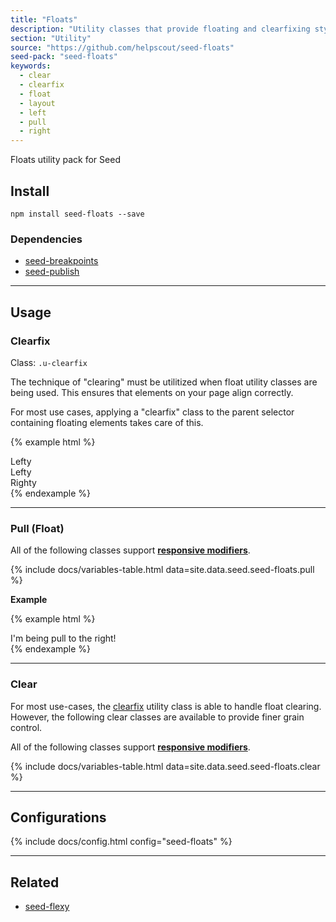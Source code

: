 ```yaml
---
title: "Floats"
description: "Utility classes that provide floating and clearfixing styles to elements."
section: "Utility"
source: "https://github.com/helpscout/seed-floats"
seed-pack: "seed-floats"
keywords:
  - clear
  - clearfix
  - float
  - layout
  - left
  - pull
  - right
---
```


Floats utility pack for Seed


## Install

```
npm install seed-floats --save
```


### Dependencies

* [seed-breakpoints](/seed/packs/seed-breakpoints)
* [seed-publish](/seed/packs/seed-publish)



---


## Usage


### Clearfix

Class: `.u-clearfix`

The technique of "clearing" must be utilitized when float utility classes are being used. This ensures that elements on your page align correctly.

For most use cases, applying a "clearfix" class to the parent selector containing floating elements takes care of this.


{% example html %}
<div class="u-clearfix">
  <div class="u-pull-left">
    Lefty
  </div>
  <div class="u-pull-left">
    Lefty
  </div>
  <div class="u-pull-right">
    Righty
  </div>
</div>
{% endexample %}


---


### Pull (Float)

All of the following classes support **[responsive modifiers](/seed/packs/seed-breakpoints/#responsive-modifiers)**.

{% include docs/variables-table.html data=site.data.seed.seed-floats.pull %}


**Example**

{% example html %}
<div class="u-clearfix">
  <div class="u-pull-right">
    I'm being pull to the right!
  </div>
</div>
{% endexample %}


---


### Clear

For most use-cases, the [clearfix](#clearfix) utility class is able to handle float clearing. However, the following clear classes are available to provide finer grain control.

All of the following classes support **[responsive modifiers](/seed/packs/seed-breakpoints/#responsive-modifiers)**.


{% include docs/variables-table.html data=site.data.seed.seed-floats.clear %}



---



## Configurations

{% include docs/config.html config="seed-floats" %}



---



## Related

* [seed-flexy](/seed/packs/seed-flexy)
